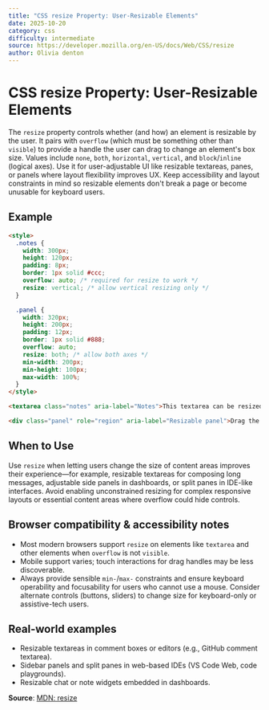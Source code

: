 ```yaml
---
title: "CSS resize Property: User-Resizable Elements"
date: 2025-10-20
category: css
difficulty: intermediate
source: https://developer.mozilla.org/en-US/docs/Web/CSS/resize
author: Olivia denton
---
```


# CSS resize Property: User-Resizable Elements

The `resize` property controls whether (and how) an element is resizable by the user. It pairs with `overflow` (which must be something other than `visible`) to provide a handle the user can drag to change an element's box size. Values include `none`, `both`, `horizontal`, `vertical`, and `block`/`inline` (logical axes). Use it for user-adjustable UI like resizable textareas, panes, or panels where layout flexibility improves UX. Keep accessibility and layout constraints in mind so resizable elements don't break a page or become unusable for keyboard users.

## Example

```html
<style>
  .notes {
    width: 300px;
    height: 120px;
    padding: 8px;
    border: 1px solid #ccc;
    overflow: auto; /* required for resize to work */
    resize: vertical; /* allow vertical resizing only */
  }

  .panel {
    width: 320px;
    height: 200px;
    padding: 12px;
    border: 1px solid #888;
    overflow: auto;
    resize: both; /* allow both axes */
    min-width: 200px;
    min-height: 100px;
    max-width: 100%;
  }
</style>

<textarea class="notes" aria-label="Notes">This textarea can be resized vertically by the user.</textarea>

<div class="panel" role="region" aria-label="Resizable panel">Drag the corner to resize this panel.</div>
```

## When to Use

Use `resize` when letting users change the size of content areas improves their experience—for example, resizable textareas for composing long messages, adjustable side panels in dashboards, or split panes in IDE-like interfaces. Avoid enabling unconstrained resizing for complex responsive layouts or essential content areas where overflow could hide controls.

## Browser compatibility & accessibility notes

- Most modern browsers support `resize` on elements like `textarea` and other elements when `overflow` is not `visible`.
- Mobile support varies; touch interactions for drag handles may be less discoverable.
- Always provide sensible `min-`/`max-` constraints and ensure keyboard operability and focusability for users who cannot use a mouse. Consider alternate controls (buttons, sliders) to change size for keyboard-only or assistive-tech users.

## Real-world examples

- Resizable textareas in comment boxes or editors (e.g., GitHub comment textarea).
- Sidebar panels and split panes in web-based IDEs (VS Code Web, code playgrounds).
- Resizable chat or note widgets embedded in dashboards.

**Source**: [MDN: resize](https://developer.mozilla.org/en-US/docs/Web/CSS/resize)
